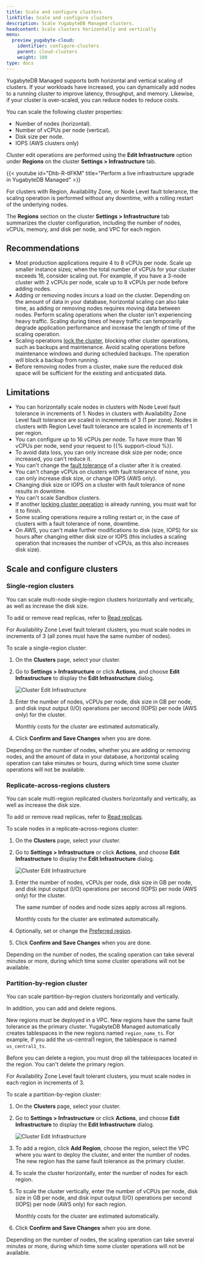 ```yaml
---
title: Scale and configure clusters
linkTitle: Scale and configure clusters
description: Scale YugabyteDB Managed clusters.
headcontent: Scale clusters horizontally and vertically
menu:
  preview_yugabyte-cloud:
    identifier: configure-clusters
    parent: cloud-clusters
    weight: 100
type: docs
---
```


YugabyteDB Managed supports both horizontal and vertical scaling of clusters. If your workloads have increased, you can dynamically add nodes to a running cluster to improve latency, throughput, and memory. Likewise, if your cluster is over-scaled, you can reduce nodes to reduce costs.

You can scale the following cluster properties:

- Number of nodes (horizontal).
- Number of vCPUs per node (vertical).
- Disk size per node.
- IOPS (AWS clusters only)

Cluster edit operations are performed using the **Edit Infrastructure** option under **Regions** on the cluster **Settings > Infrastructure** tab.

{{< youtube id="Dhb-R-tlFKM" title="Perform a live infrastructure upgrade in YugabyteDB Managed" >}}

For clusters with Region, Availability Zone, or Node Level fault tolerance, the scaling operation is performed without any downtime, with a rolling restart of the underlying nodes.

The **Regions** section on the cluster **Settings > Infrastructure** tab summarizes the cluster configuration, including the number of nodes, vCPUs, memory, and disk per node, and VPC for each region.

## Recommendations

- Most production applications require 4 to 8 vCPUs per node. Scale up smaller instance sizes; when the total number of vCPUs for your cluster exceeds 16, consider scaling out. For example, if you have a 3-node cluster with 2 vCPUs per node, scale up to 8 vCPUs per node before adding nodes.
- Adding or removing nodes incurs a load on the cluster. Depending on the amount of data in your database, horizontal scaling can also take time, as adding or removing nodes requires moving data between nodes. Perform scaling operations when the cluster isn't experiencing heavy traffic. Scaling during times of heavy traffic can temporarily degrade application performance and increase the length of time of the scaling operation.
- Scaling operations [lock the cluster](../#locking-operations), blocking other cluster operations, such as backups and maintenance. Avoid scaling operations before maintenance windows and during scheduled backups. The operation will block a backup from running.
- Before removing nodes from a cluster, make sure the reduced disk space will be sufficient for the existing and anticipated data.

## Limitations

- You can horizontally scale nodes in clusters with Node Level fault tolerance in increments of 1. Nodes in clusters with Availability Zone Level fault tolerance are scaled in increments of 3 (1 per zone). Nodes in clusters with Region Level fault tolerance are scaled in increments of 1 per region.
- You can configure up to 16 vCPUs per node. To have more than 16 vCPUs per node, send your request to {{% support-cloud %}}.
- To avoid data loss, you can only increase disk size per node; once increased, you can't reduce it.
- You can't change the [fault tolerance](../../cloud-basics/create-clusters-overview/#fault-tolerance) of a cluster after it is created.
- You can't change vCPUs on clusters with fault tolerance of none, you can only increase disk size, or change IOPS (AWS only).
- Changing disk size or IOPS on a cluster with fault tolerance of none results in downtime.
- You can't scale Sandbox clusters.
- If another [locking cluster operation](../#locking-operations) is already running, you must wait for it to finish.
- Some scaling operations require a rolling restart or, in the case of clusters with a fault tolerance of none, downtime.
- On AWS, you can't make further modifications to disk (size, IOPS) for six hours after changing either disk size or IOPS (this includes a scaling operation that increases the number of vCPUs, as this also increases disk size).

## Scale and configure clusters

### Single-region clusters

You can scale multi-node single-region clusters horizontally and vertically, as well as increase the disk size.

To add or remove read replicas, refer to [Read replicas](../managed-read-replica/).

For Availability Zone Level fault tolerant clusters, you must scale nodes in increments of 3 (all zones must have the same number of nodes).

To scale a single-region cluster:

1. On the **Clusters** page, select your cluster.
1. Go to **Settings > Infrastructure** or click **Actions**, and choose **Edit Infrastructure** to display the **Edit Infrastructure** dialog.

    ![Cluster Edit Infrastructure](/images/yb-cloud/cloud-clusters-settings-edit.png)

1. Enter the number of nodes, vCPUs per node, disk size in GB per node, and disk input output (I/O) operations per second (IOPS) per node (AWS only) for the cluster.

    Monthly costs for the cluster are estimated automatically.

1. Click **Confirm and Save Changes** when you are done.

Depending on the number of nodes, whether you are adding or removing nodes, and the amount of data in your database, a horizontal scaling operation can take minutes or hours, during which time some cluster operations will not be available.

### Replicate-across-regions clusters

You can scale multi-region replicated clusters horizontally and vertically, as well as increase the disk size.

<!--In addition, you can migrate nodes to different regions; migrated nodes can be deployed to different VPCs.-->

To add or remove read replicas, refer to [Read replicas](../managed-read-replica/).

To scale nodes in a replicate-across-regions cluster:

1. On the **Clusters** page, select your cluster.
1. Go to **Settings > Infrastructure** or click **Actions**, and choose **Edit Infrastructure** to display the **Edit Infrastructure** dialog.

    ![Cluster Edit Infrastructure](/images/yb-cloud/cloud-clusters-settings-edit-sync.png)

    <!--1. To migrate nodes to a different region, select the region. When migrating a node, you can also deploy it in a different VPN.-->

1. Enter the number of nodes, vCPUs per node, disk size in GB per node, and disk input output (I/O) operations per second (IOPS) per node (AWS only) for the cluster.

    The same number of nodes and node sizes apply across all regions.

    Monthly costs for the cluster are estimated automatically.

1. Optionally, set or change the [Preferred region](../../cloud-basics/create-clusters/create-clusters-multisync/#preferred-region).

1. Click **Confirm and Save Changes** when you are done.

Depending on the number of nodes, the scaling operation can take several minutes or more, during which time some cluster operations will not be available.

### Partition-by-region cluster

You can scale partition-by-region clusters horizontally and vertically.

In addition, you can add and delete regions.

New regions must be deployed in a VPC. New regions have the same fault tolerance as the primary cluster. YugabyteDB Managed automatically creates tablespaces in the new regions named `region_name_ts`. For example, if you add the us-central1 region, the tablespace is named `us_central1_ts`.

Before you can delete a region, you must drop all the tablespaces located in the region. You can't delete the primary region.

For Availability Zone Level fault tolerant clusters, you must scale nodes in each region in increments of 3.

To scale a partition-by-region cluster:

1. On the **Clusters** page, select your cluster.
1. Go to **Settings > Infrastructure** or click **Actions**, and choose **Edit Infrastructure** to display the **Edit Infrastructure** dialog.

    ![Cluster Edit Infrastructure](/images/yb-cloud/cloud-clusters-settings-edit-geo.png)

1. To add a region, click **Add Region**, choose the region, select the VPC where you want to deploy the cluster, and enter the number of nodes. The new region has the same fault tolerance as the primary cluster.

1. To scale the cluster horizontally, enter the number of nodes for each region.

1. To scale the cluster vertically, enter the number of vCPUs per node, disk size in GB per node, and disk input output (I/O) operations per second (IOPS) per node (AWS only) for each region.

    Monthly costs for the cluster are estimated automatically.

1. Click **Confirm and Save Changes** when you are done.

Depending on the number of nodes, the scaling operation can take several minutes or more, during which time some cluster operations will not be available.
